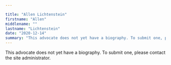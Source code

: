 ```yaml
---

title: "Allen Lichtenstein"
firstname: "Allen"
middlename: ""
lastname: "Lichtenstein"
date: "2020-12-14"
summary: "This advocate does not yet have a biography. To submit one, please contact the site administrator."
---
```

This advocate does not yet have a biography. To submit one, please contact the site administrator.

